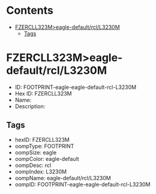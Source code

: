 



Contents
========

* [FZERCLL323M>eagle-default/rcl/L3230M](#fzercll323meagle-defaultrcll3230m)
	* [Tags](#tags)

# FZERCLL323M>eagle-default/rcl/L3230M

- ID: FOOTPRINT-eagle-eagle-default-rcl-L3230M
- Hex ID: FZERCLL323M
- Name: 
- Description: 

## Tags

- hexID: FZERCLL323M
- oompType: FOOTPRINT
- oompSize: eagle
- oompColor: eagle-default
- oompDesc: rcl
- oompIndex: L3230M
- oompName: eagle-default/rcl/L3230M
- oompID: FOOTPRINT-eagle-eagle-default-rcl-L3230M
